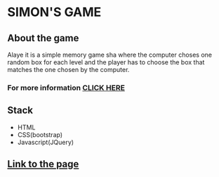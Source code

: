# SIMON'S GAME

## About the game

Alaye it is a simple memory game sha where the computer choses one random box for each level and the player has to choose the box that matches the one chosen by the computer.

### For more information [CLICK HERE](https://en.wikipedia.org/wiki/Simon_(game))

## Stack

- HTML
- CSS(bootstrap)
- Javascript(JQuery)

## [Link to the page](https://simon-game-challenge-starting-files.vercel.app/)

